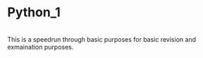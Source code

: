 # Python_1
<br>
This is a speedrun through basic purposes for basic revision and exmaination purposes.

